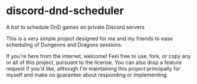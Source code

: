 # discord-dnd-scheduler
A bot to schedule DnD games on private Discord servers

This is a very simple project designed for me and my friends to ease scheduling of Dungeons and Dragons sessions.

If you're here from the internet, welcome! Feel free to use, fork, or copy any or all of this project, pursuant to the license. You can also drop a feature request if you'd like, although I'm maintaining this project principally for myself and make no guarantee about responding or implementing.